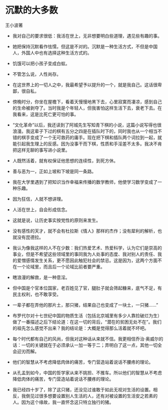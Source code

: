 # 沉默的大多数

王小波著

* 我对自己的要求很低：我活在世上，无非想要明白些道理，遇见些有趣的事。

* 她把保持沉默看作怯懦，但这是不对的。沉默是一种生活方式，不但是中国人，外国人中也有选择这种生活方式的。

* 饥饿可以把小孩子变成白蚁。

* 不管怎么说，人性尚存。

* 在这世界上的一切人之中，我最希望予以提升的一个，就是我自己。这话很卑鄙，很自私，

* 傍晚时分，你坐在屋檐下，看着天慢慢地黑下去，心里寂寞而凄凉，感到自己的生命被剥夺了。当时我是个年轻人，但我害怕这样生活下去，衰老下去。在我看来，这是比死亡更可怕的事。

* “文化革命”以后，我还读到了阿城先生写知青下棋的小说，这篇小说写得也很浪漫。我这辈子下过的棋有五分之四是在插队时下的，同时我也从一个相当不错的棋手变成了一个无可救药的庸手。现在把下棋和插队两个词拉到一起，就能引起我生理上的反感。因为没事干而下棋，性质和手淫差不太多。我决不肯把这样无聊的事写进小说里。

* 人既然活着，就有权保证他思想的连续性，到死方休。

* 善与恶为一，正如上坡和下坡是同一条路。

* 我在大学里遇到了把知识当作幸福来传播的数学教师，他使学习数学变成了一种乐趣。

* 因为狂信，人就不想讲理。

* 人活在世上，自会形成信念。

* 这就是说，让历史事实按党性的原则来发生。

* 没有感性的天才，就不会有杜拉斯《情人》那样的杰作；没有犀利的解析，也就没有昆德拉。

* 我认为像我这样的人不在少数：我们热爱艺术、热爱科学，认为它们是崇高的事业，但是不希望这些领域里的事同我为人处事的态度、我对别人的责任、我的爱憎感情发生关系，更不愿因此触犯社会的禁忌。这是因为，这两个方面不在一个论域里，而且后一个论域比前者要严重。

* 瞎浪漫的解救，是一种意淫。

* 但中国是个官本位国家，老百姓见了官，腿肚子就会筛起糠来，底气不足，有民主权利，也不敢享受。

* 一辈子都在弄他的那片土，那只猪，结果自己也变成了一块土，一只猪……”

* 布罗代尔对十七世纪中国的物质生活（包括北京城里有多少人靠捡破烂为生）做了一番描述之后下结论道：在这一切的背后，“潜在的贫困无处不在”。我们的祖先怎么感觉不出来？我的结论是：大概是觉得那么活着就不坏吧。

* 每个时代都有自己的风尚，但我对这种话从来就不信。我更相信乔治·奥威尔的话：一切的关键就在于必须承认一加一等于二；弄明白了这一点，其他一切全会迎刃而解。

* 他们的智慧从不考虑降低肉体的痛苦，专门营造站着说话不腰疼的理论。

* 从孔孟到如今，中国的哲学家从来不挑担、不推车。所以他们的智慧从不考虑降低肉体的痛苦，专门营造站着说话不腰疼的理论。

* 我已经四十岁了，除了这只猪，还没见过谁敢于如此无视对生活的设置。相反，我倒见过很多想要设置别人生活的人，还有对被设置的生活安之若素的人。因为这个缘故，我一直怀念这只特立独行的猪。